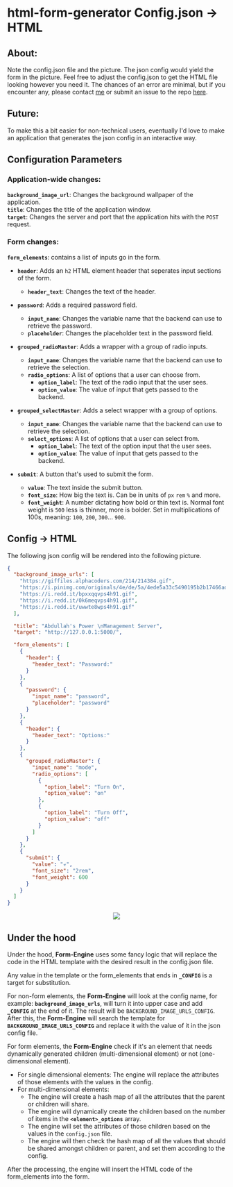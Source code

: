 # html-form-generator Config.json -> HTML

## About:

Note the config.json file and the picture. The json config would yield the form in the picture. Feel free to adjust the config.json to get the HTML file looking however you need it. The chances of an error are minimal, but if you encounter any, please contact [me](https://www.linkedin.com/in/abdullah-al-khafaji-2718861bb/) or submit an issue to the repo [here](https://github.com/AbdullahAlKhafajiDev/remote-ESP32-communication/issues/new).

## Future:

To make this a bit easier for non-technical users, eventually I'd love to make an application that generates the json config in an interactive way.

## Configuration Parameters

### Application-wide changes:

**`background_image_url`**: Changes the background wallpaper of the application.  
**`title`**: Changes the title of the application window.  
**`target`**: Changes the server and port that the application hits with the `POST` request.

### Form changes:

**`form_elements`**: contains a list of inputs go in the form.

- **`header`**: Adds an `h2` HTML element header that seperates input sections of the form.

  - **`header_text`**: Changes the text of the header.

- **`password`**: Adds a required password field.

  - **`input_name`**: Changes the variable name that the backend can use to retrieve the password.
  - **`placeholder`**: Changes the placeholder text in the password field.

- **`grouped_radioMaster`**: Adds a wrapper with a group of radio inputs.

  - **`input_name`**: Changes the variable name that the backend can use to retrieve the selection.
  - **`radio_options`**: A list of options that a user can choose from.
    - **`option_label`**: The text of the radio input that the user sees.
    - **`option_value`**: The value of input that gets passed to the backend.

- **`grouped_selectMaster`**: Adds a select wrapper with a group of options.

  - **`input_name`**: Changes the variable name that the backend can use to retrieve the selection.
  - **`select_options`**: A list of options that a user can select from.
    - **`option_label`**: The text of the option input that the user sees.
    - **`option_value`**: The value of input that gets passed to the backend.

- **`submit`**: A button that's used to submit the form.
  - **`value`**: The text inside the submit button.
  - **`font_size`**: How big the text is. Can be in units of `px` `rem` `%` and more.
  - **`font_weight`**: A number dictating how bold or thin text is. Normal font weight is `500` less is thinner, more is bolder. Set in multiplications of 100s, meaning: `100`, `200`, `300`... `900`.

## Config -> HTML

The following json config will be rendered into the following picture.

```json
{
  "background_image_urls": [
    "https://giffiles.alphacoders.com/214/214384.gif",
    "https://i.pinimg.com/originals/4e/de/5a/4ede5a33c5490195b2b17466ad26d124.gif",
    "https://i.redd.it/bpxxqqvps4h91.gif",
    "https://i.redd.it/0k6meqvps4h91.gif",
    "https://i.redd.it/uwwte8wps4h91.gif"
  ],

  "title": "Abdullah's Power \nManagement Server",
  "target": "http://127.0.0.1:5000/",

  "form_elements": [
    {
      "header": {
        "header_text": "Password:"
      }
    },
    {
      "password": {
        "input_name": "password",
        "placeholder": "password"
      }
    },
    {
      "header": {
        "header_text": "Options:"
      }
    },
    {
      "grouped_radioMaster": {
        "input_name": "mode",
        "radio_options": [
          {
            "option_label": "Turn On",
            "option_value": "on"
          },
          {
            "option_label": "Turn Off",
            "option_value": "off"
          }
        ]
      }
    },
    {
      "submit": {
        "value": "☣",
        "font_size": "2rem",
        "font_weight": 600
      }
    }
  ]
}
```

<p align="center">
  <img src="https://github.com/AbdullahAlKhafajiDev/remote-ESP32-communication/blob/main/appImage.png?raw=true" />
</p>

## Under the hood

Under the hood, **Form-Engine** uses some fancy logic that will replace the code in the HTML template with the desired result in the config.json file.

Any value in the template or the form_elements that ends in **`_CONFIG`** is a target for substitution.

For non-form elements, the **Form-Engine** will look at the config name, for example: **`background_image_urls`**, will turn it into upper case and add **`_CONFIG`** at the end of it. The result will be `BACKGROUND_IMAGE_URLS_CONFIG`. After this, the **Form-Engine** will search the template for **`BACKGROUND_IMAGE_URLS_CONFIG`** and replace it with the value of it in the json config file.

For form elements, the **Form-Engine** check if it's an element that needs dynamically generated children (multi-dimensional element) or not (one-dimensional element).

- For single dimensional elements: The engine will replace the attributes of those elements with the values in the config.
- For multi-dimensional elements:
  - The engine will create a hash map of all the attributes that the parent or children will share.
  - The engine will dynamically create the children based on the number of items in the **`<element>_options`** array.
  - The engine will set the attributes of those children based on the values in the `config.json` file.
  - The engine will then check the hash map of all the values that should be shared amongst children or parent, and set them according to the config.

After the processing, the engine will insert the HTML code of the form_elements into the form.
